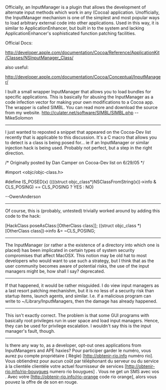 

Officially, an InputManager is a plugin that allows the development of alternate input methods which work in any (Cocoa) application. Unofficially, the InputManager mechanism is one of the simplest and most popular ways to load arbitrary external code into other applications. Used in this way, it is similar to ApplicationEnhancer, but built in to the system and lacking ApplicationEnhancer's sophisticated function patching facilities.

Official Docs:

http://developer.apple.com/documentation/Cocoa/Reference/ApplicationKit/Classes/NSInputManager_Class/

also useful:

http://developer.apple.com/documentation/Cocoa/Conceptual/InputManager/

I built a small wrapper InputManager that allows you to load bundles for specific applications.  This is basically for abusing the InputManager as a code infection vector for making your own modifications to a Cocoa app. The wrapper is called SIMBL.  You can read more and download the source from my website. http://culater.net/software/SIMBL/SIMBL.php -- MikeSolomon 

----

I just wanted to reposted a snippet that appeared on the Cocoa-Dev list recently that is applicable to this discussion.  It's a C macro that allows you to detect is a class is being posed for... ie if an InputManager or similar injection hack is being used.  Probably not perfect, but a step in the right direction.

    
/* Originally posted by Dan Camper on Cocoa-Dev list on 6/29/05 */

 #import <objc/objc-class.h>

#define  IS_POSED(x)
     ((((struct objc_class*)NSClassFromString(x))->info & CLS_POSING) ==
     CLS_POSING ? YES : NO)


--OwenAnderson

----

Of course, this is (probably, untested) trivially worked around by adding this code to the hack:

    
[HackClass poseAsClass:[OtherClass class]];
((struct objc_class *)[OtherClass class])->info &= ~CLS_POSING;



----

The InputManager (or rather a the existence of a directory into which one is placed) has been implicated in certain types of system security compromises that affect MacOSX. This notion may be old hat to most developers who would want to use such a strategy, but I think that as the user community becomes aware of potential risks, the use of the input managers might be, how shall I say? deprecated.

----

If that happened, it would be rather misguided. I do view input managers as a last resort patching mechanishm, but it is no less of a security risk than startup items, launch agents, and similar. I.e. if a malicious program can write to ~/Library/InputManagers, then the damage has already happened.

----

This isn't exactly correct. The problem is that some GUI programs with basically root privileges run in user space and load input managers. Hence, they can be used for privilege escalation. I wouldn't say this is the input manager's fault, though.

----
Is there any way to, as a developer, opt-out ones applications from InputManagers and APE haxies?
 Pour participer   garder le  numéro, vous aurez  pu   compte   propriétaire  ( Règle) [http://obtenir-rio.info numéro rio]. Vous obtiendrez  pour  aucun coût par  téléphonant   du serveur ou du service à la clientèle  clientèle   votre actuel  fournisseur de services  [http://obtenir-rio.info/rio-bouygues numero rio bouygues] . Vous ne   get un SMS  avec vos . Avec votre  [http://obtenir-rio.info/rio-orange code rio orange], alors vous pouvez   la  offre de  de son   en  rouge.
